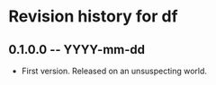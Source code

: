 # Revision history for df

## 0.1.0.0 -- YYYY-mm-dd

* First version. Released on an unsuspecting world.
